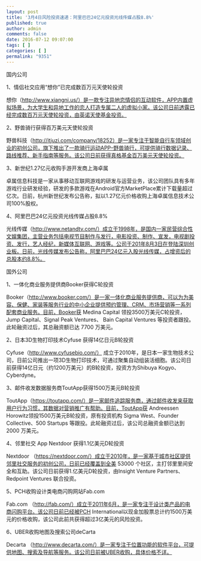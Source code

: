 ```yaml
---
layout: post
title: '3月4日风险投资速递：阿里巴巴24亿元投资光线传媒占股8.8%'
published: true
author: admin
comments: false
date: 2016-07-12 09:07:00
tags: [ ]
categories: [ ]
permalink: "9351"
---
```



国内公司

1、情侣社交应用“想你”已完成数百万元天使轮投资

想你（http://www.xiangni.us/）是一款专注异地恋情侣的互动软件，APP内置虚拟场景，为大学生和异地工作的恋人打造专属二人的虚拟小家。该公司日前透露已经完成数百万元天使轮投资，由英诺天使基金投资。

2、野兽骑行获得百万美元天使轮投资

野兽科技（http://itjuzi.com/company/18252）是一家专注于智能自行车领域创业的初创公司，旗下推出了一款骑行运动APP–野兽骑行，可提供骑行数据记录、路线推荐、新手指南等服务。该公司日前获得真格基金百万美元天使轮投资。

3、新世纪1.27亿元收购手游开发商上海卓属

卓属信息科技是一家从事移动互联网游戏的研发与运营业务，该公司团队具有多年游戏行业研发经验，研发的多款游戏在Android官方MarketPlace累计下载量超过亿次。日前，杭州新世纪发布公告称，拟以1.27亿元价格收购上海卓属信息技术公司100%股权。

4、阿里巴巴24亿元投资光线传媒占股8.8%

光线传媒（http://www.netandtv.com/）成立于1998年，是国内一家民营综合性文娱集团，主营业务包括电视节目制作与发行，电影投资、制作、宣发，电视剧投资、发行，艺人经纪，新媒体互联网、游戏等。公司于201年8月3日在登陆深圳创业板。日前，光线传媒发布公告称，阿里巴巴24亿元入股光线传媒，占增资后的总股本约8.8%。

国外公司

1、一体化商业服务提供商Booker获得C轮投资

Booker（http://www.booker.com/）是一家一体化商业服务提供商，可以为为美容、保健、家装等服务行业的中小企业提供预约管理、CRM、市场营销等一系列配套商业服务。目前，Booker获 Medina Capital 领投3500万美元C轮投资，Jump Capital、Signal Peak Ventures、 Bain Capital Ventures 等投资者跟投。此轮融资过后，其总融资额已达 7700 万美元。

2、日本3D生物打印技术Cyfuse 获得14亿日元B轮投资

Cyfuse（http://www.cyfusebio.com/） 成立于2010年，是日本一家生物技术公司，日前公司推出一项3D生物打印技术，可通过聚集自动组装活细胞。该公司日前获得14亿日元（约1200万美元）的B轮投资，投资方为Shibuya Kogyo、Cyberdyne。

3、邮件收发数据服务商ToutApp获得1500万美元B轮投资

ToutApp（https://toutapp.com/）是一家邮件追踪服务商，通过邮件收发来获取用户行为习惯，其数据对营销推广有帮助。目前，ToutApp获 Andreessen Horowitz领投1500万美元B轮投资，原有投资机构 Sigma West、Founder Collective、500 Startups 等跟投。此轮融资过后，该公司总融资金额已达到 2000 万美元。

4、邻里社交 App Nextdoor 获得1.1亿美元D轮投资

Nextdoor （https://nextdoor.com/）成立于2010年，是一家基于城市社区提供邻里社交服务的初创公司，日前已经覆盖到全美 53000 个社区，主打邻里里间安全和互助。该公司日前获得1.亿美元D轮投资，由Insight Venture Partners、Redpoint Ventures 联合投资。

5、PCH收购设计类电商闪购网站Fab.com

Fab.com （http://fab.com/）成立于2011年6月，是一家专注于设计类产品的电商闪购平台。该公司日前已经被PCH International以现金加股票总计约1500万美元的价格收购，该公司此前共获得超过3亿美元的风险投资。

6、UBER收购地图及搜索公司deCarta

Decarta （http://www.decarta.com/）是一家专注于位置功能的软件平台，可提供地图、搜索及导航等服务。该公司日前被UBER收购，具体价格不详。